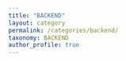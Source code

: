 ```yaml
---
title: "BACKEND"
layout: category
permalink: /categories/backend/
taxonomy: BACKEND
author_profile: true
---
```

